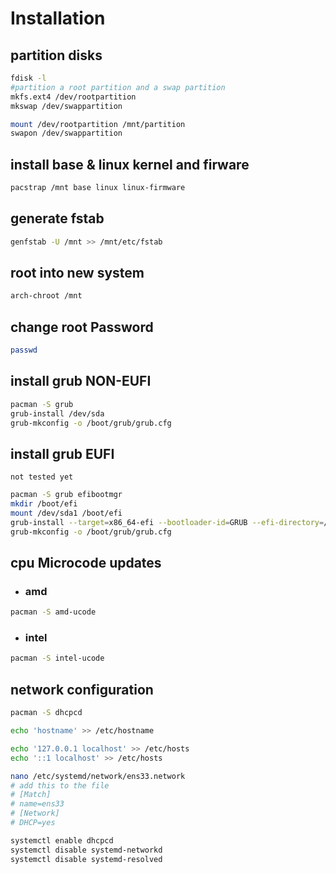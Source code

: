 # Installation

## partition disks
```bash
fdisk -l
#partition a root partition and a swap partition
mkfs.ext4 /dev/rootpartition
mkswap /dev/swappartition

mount /dev/rootpartition /mnt/partition
swapon /dev/swappartition
```

## install base & linux kernel and firware
```bash
pacstrap /mnt base linux linux-firmware
```

## generate fstab 
```bash
genfstab -U /mnt >> /mnt/etc/fstab
```

## root into new system
```bash
arch-chroot /mnt
```

## change root Password
```bash
passwd
```

## install grub NON-EUFI
```bash
pacman -S grub 
grub-install /dev/sda
grub-mkconfig -o /boot/grub/grub.cfg
```

## install grub EUFI
`not tested yet`
```bash
pacman -S grub efibootmgr
mkdir /boot/efi
mount /dev/sda1 /boot/efi
grub-install --target=x86_64-efi --bootloader-id=GRUB --efi-directory=/boot/efi
grub-mkconfig -o /boot/grub/grub.cfg
```

## cpu Microcode updates
* ### amd
```bash
pacman -S amd-ucode
```
* ### intel
```bash
pacman -S intel-ucode
```

## network configuration
```bash
pacman -S dhcpcd

echo 'hostname' >> /etc/hostname

echo '127.0.0.1 localhost' >> /etc/hosts
echo '::1 localhost' >> /etc/hosts

nano /etc/systemd/network/ens33.network
# add this to the file
# [Match]
# name=ens33
# [Network]
# DHCP=yes

systemctl enable dhcpcd
systemctl disable systemd-networkd
systemctl disable systemd-resolved
```

